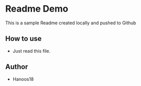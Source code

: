 # Readme Demo

This is a sample Readme created locally and pushed to Github

## How to use
- Just read this file.

## Author
- Hanoos18